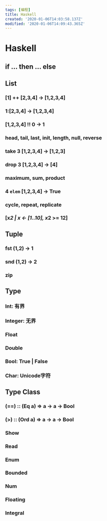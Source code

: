 ```yaml
---
tags: [编程]
title: Haskell
created: '2020-01-06T14:03:58.137Z'
modified: '2020-01-06T14:09:43.365Z'
---
```


# Haskell

## if ... then ... else

## List

### [1] ++ [2,3,4] -> [1,2,3,4]

### 1:[2,3,4] -> [1,2,3,4]

### [1,2,3,4] !! 0 -> 1

### head, tail, last, init, length, null, reverse

### take 3 [1,2,3,4] -> [1,2,3]

### drop 3 [1,2,3,4] -> [4]

### maximum, sum, product

### 4 `elem` [1,2,3,4] -> True

### cycle, repeat, replicate

### [x*2 | x <- [1..10], x*2 >= 12]

## Tuple

### fst (1,2) -> 1

### snd (1,2) -> 2

### zip

## Type

### Int: 有界

### Integer: 无界

### Float

### Double

### Bool: True | False

### Char: Unicode字符

## Type Class

### (==) :: (Eq a) => a -> a -> Bool

### (>) :: (Ord a) => a -> a -> Bool

### Show

### Read

### Enum

### Bounded

### Num

### Floating

### Integral
